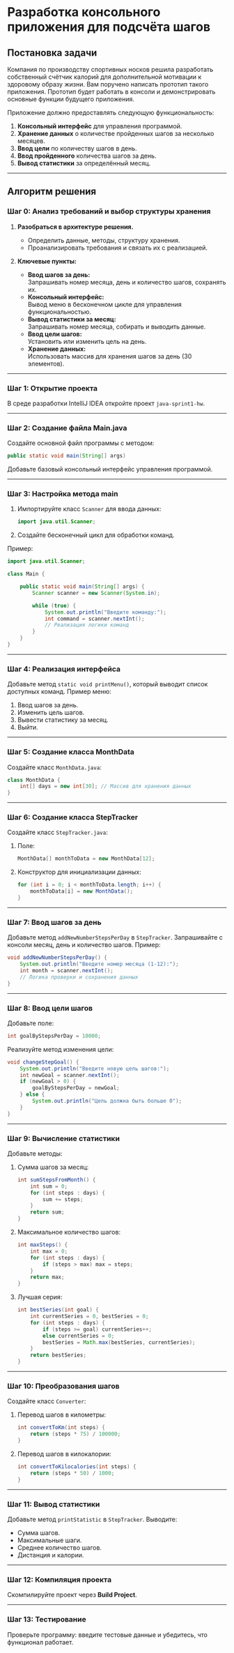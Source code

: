 
# Разработка консольного приложения для подсчёта шагов

## Постановка задачи
Компания по производству спортивных носков решила разработать собственный счётчик калорий для дополнительной мотивации к здоровому образу жизни. Вам поручено написать прототип такого приложения. Прототип будет работать в консоли и демонстрировать основные функции будущего приложения.

Приложение должно предоставлять следующую функциональность:
1. **Консольный интерфейс** для управления программой.
2. **Хранение данных** о количестве пройденных шагов за несколько месяцев.
3. **Ввод цели** по количеству шагов в день.
4. **Ввод пройденного** количества шагов за день.
5. **Вывод статистики** за определённый месяц.

---

## Алгоритм решения

### Шаг 0: Анализ требований и выбор структуры хранения
1. **Разобраться в архитектуре решения.**
    - Определить данные, методы, структуру хранения.
    - Проанализировать требования и связать их с реализацией.

2. **Ключевые пункты:**
    - **Ввод шагов за день:**  
      Запрашивать номер месяца, день и количество шагов, сохранять их.
    - **Консольный интерфейс:**  
      Вывод меню в бесконечном цикле для управления функциональностью.
    - **Вывод статистики за месяц:**  
      Запрашивать номер месяца, собирать и выводить данные.
    - **Ввод цели шагов:**  
      Установить или изменить цель на день.
    - **Хранение данных:**  
      Использовать массив для хранения шагов за день (30 элементов).

---

### Шаг 1: Открытие проекта
В среде разработки IntelliJ IDEA откройте проект `java-sprint1-hw`.

---

### Шаг 2: Создание файла Main.java
Создайте основной файл программы с методом:
```java
public static void main(String[] args)
```
Добавьте базовый консольный интерфейс управления программой.

---

### Шаг 3: Настройка метода main
1. Импортируйте класс `Scanner` для ввода данных:
   ```java
   import java.util.Scanner;
   ```
2. Создайте бесконечный цикл для обработки команд.

Пример:
```java
import java.util.Scanner;

class Main {

    public static void main(String[] args) {
        Scanner scanner = new Scanner(System.in);

        while (true) {
            System.out.println("Введите команду:");
            int command = scanner.nextInt();
            // Реализация логики команд
        }
    }
}
```

---

### Шаг 4: Реализация интерфейса
Добавьте метод `static void printMenu()`, который выводит список доступных команд. Пример меню:
1. Ввод шагов за день.
2. Изменить цель шагов.
3. Вывести статистику за месяц.
4. Выйти.

---

### Шаг 5: Создание класса MonthData
Создайте класс `MonthData.java`:
```java
class MonthData {
    int[] days = new int[30]; // Массив для хранения данных
}
```

---

### Шаг 6: Создание класса StepTracker
Создайте класс `StepTracker.java`:
1. Поле:
   ```java
   MonthData[] monthToData = new MonthData[12];
   ```
2. Конструктор для инициализации данных:
   ```java
   for (int i = 0; i < monthToData.length; i++) {
       monthToData[i] = new MonthData();
   }
   ```

---

### Шаг 7: Ввод шагов за день
Добавьте метод `addNewNumberStepsPerDay` в `StepTracker`. Запрашивайте с консоли месяц, день и количество шагов. Пример:
```java
void addNewNumberStepsPerDay() {
    System.out.println("Введите номер месяца (1-12):");
    int month = scanner.nextInt();
    // Логика проверки и сохранения данных
}
```

---

### Шаг 8: Ввод цели шагов
Добавьте поле:
```java
int goalByStepsPerDay = 10000;
```
Реализуйте метод изменения цели:
```java
void changeStepGoal() {
    System.out.println("Введите новую цель шагов:");
    int newGoal = scanner.nextInt();
    if (newGoal > 0) {
        goalByStepsPerDay = newGoal;
    } else {
        System.out.println("Цель должна быть больше 0");
    }
}
```

---

### Шаг 9: Вычисление статистики
Добавьте методы:
1. Сумма шагов за месяц:
   ```java
   int sumStepsFromMonth() {
       int sum = 0;
       for (int steps : days) {
           sum += steps;
       }
       return sum;
   }
   ```
2. Максимальное количество шагов:
   ```java
   int maxSteps() {
       int max = 0;
       for (int steps : days) {
           if (steps > max) max = steps;
       }
       return max;
   }
   ```
3. Лучшая серия:
   ```java
   int bestSeries(int goal) {
       int currentSeries = 0, bestSeries = 0;
       for (int steps : days) {
           if (steps >= goal) currentSeries++;
           else currentSeries = 0;
           bestSeries = Math.max(bestSeries, currentSeries);
       }
       return bestSeries;
   }
   ```

---

### Шаг 10: Преобразования шагов
Создайте класс `Converter`:
1. Перевод шагов в километры:
   ```java
   int convertToKm(int steps) {
       return (steps * 75) / 100000;
   }
   ```
2. Перевод шагов в килокалории:
   ```java
   int convertToKilocalories(int steps) {
       return (steps * 50) / 1000;
   }
   ```

---

### Шаг 11: Вывод статистики
Добавьте метод `printStatistic` в `StepTracker`. Выводите:
- Сумма шагов.
- Максимальные шаги.
- Среднее количество шагов.
- Дистанция и калории.

---

### Шаг 12: Компиляция проекта
Скомпилируйте проект через **Build Project**.

---

### Шаг 13: Тестирование
Проверьте программу: введите тестовые данные и убедитесь, что функционал работает.
